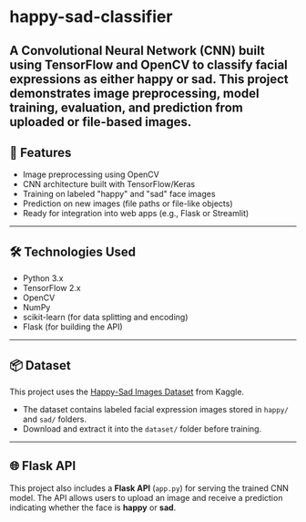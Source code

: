 # happy-sad-classifier
A **Convolutional Neural Network (CNN)** built using **TensorFlow** and **OpenCV** to classify facial expressions as either **happy** or **sad**. This project demonstrates image preprocessing, model training, evaluation, and prediction from uploaded or file-based images.
---
## 🧠 Features
- Image preprocessing using OpenCV
- CNN architecture built with TensorFlow/Keras
- Training on labeled "happy" and "sad" face images
- Prediction on new images (file paths or file-like objects)
- Ready for integration into web apps (e.g., Flask or Streamlit)
---
## 🛠️ Technologies Used
- Python 3.x
- TensorFlow 2.x
- OpenCV
- NumPy
- scikit-learn (for data splitting and encoding)
- Flask (for building the API)
---
## 📦 Dataset
This project uses the [Happy-Sad Images Dataset](https://www.kaggle.com/datasets/billbasener/happy-sad-images) from Kaggle.
- The dataset contains labeled facial expression images stored in `happy/` and `sad/` folders.
- Download and extract it into the `dataset/` folder before training.
---
## 🌐 Flask API

This project also includes a **Flask API** (`app.py`) for serving the trained CNN model. The API allows users to upload an image and receive a prediction indicating whether the face is **happy** or **sad**.

